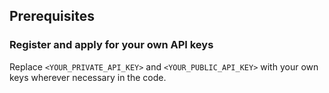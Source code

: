 ## Prerequisites

### Register and apply for your own API keys

Replace `<YOUR_PRIVATE_API_KEY>` and `<YOUR_PUBLIC_API_KEY>` with your own keys wherever necessary in the code.

